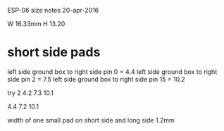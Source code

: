ESP-06 size notes
20-apr-2016

W 16.33mm
H 13.20


# short side pads
left side ground box to right side pin 0  =  4.4
left side ground box to right side pin 2  =  7.5
left side ground box to right side pin 15 = 10.2


try 2
4.2
7.3
10.1

4.4
7.2
10.1

width of one small pad on short side and long side
1.2mm